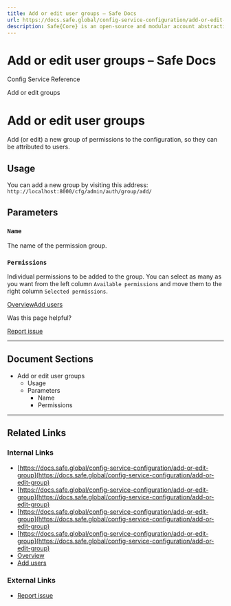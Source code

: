 ```yaml
---
title: Add or edit user groups – Safe Docs
url: https://docs.safe.global/config-service-configuration/add-or-edit-group
description: Safe{Core} is an open-source and modular account abstraction stack. Learn about its features and how to use it.
---
```


# Add or edit user groups – Safe Docs

Config Service Reference

Add or edit groups

# Add or edit user groups

Add (or edit) a new group of permissions to the configuration, so they can be attributed to users.

## Usage

You can add a new group by visiting this address: `http://localhost:8000/cfg/admin/auth/group/add/`

## Parameters

### `Name`

The name of the permission group.

### `Permissions`

Individual permissions to be added to the group. You can select as many as you want from the left column `Available permissions` and move them to the right column `Selected permissions`.

[Overview](/config-service-configuration/overview "Overview")[Add users](/config-service-configuration/add-user "Add users")

Was this page helpful?

[Report issue](https://github.com/safe-global/safe-docs/issues/new?assignees=&labels=nextra-feedback&projects=&template=nextra-feedback.yml&title=%5BFeedback%5D+)

---

## Document Sections

- Add or edit user groups
  - Usage
  - Parameters
    - Name
    - Permissions

---

## Related Links

### Internal Links

- [https://docs.safe.global/config-service-configuration/add-or-edit-group](https://docs.safe.global/config-service-configuration/add-or-edit-group)
- [https://docs.safe.global/config-service-configuration/add-or-edit-group](https://docs.safe.global/config-service-configuration/add-or-edit-group)
- [https://docs.safe.global/config-service-configuration/add-or-edit-group](https://docs.safe.global/config-service-configuration/add-or-edit-group)
- [https://docs.safe.global/config-service-configuration/add-or-edit-group](https://docs.safe.global/config-service-configuration/add-or-edit-group)
- [Overview](https://docs.safe.global/config-service-configuration/overview)
- [Add users](https://docs.safe.global/config-service-configuration/add-user)

### External Links

- [Report issue](https://github.com/safe-global/safe-docs/issues/new?assignees=&labels=nextra-feedback&projects=&template=nextra-feedback.yml&title=%5BFeedback%5D+)
